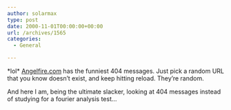 ```yaml
---
author: solarmax
type: post
date: 2000-11-01T00:00:00+00:00
url: /archives/1565
categories:
  - General

---
```

\*lol\* [Angelfire.com][1] has the funniest 404 messages. Just pick a random URL that you know doesn&#8217;t exist, and keep hitting reload. They&#8217;re random. 

And here I am, being the ultimate slacker, looking at 404 messages instead of studying for a fourier analysis test&#8230;

 [1]: http://www.angelfire.com